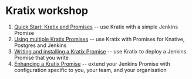 # Kratix workshop

1. [Quick Start: Kratix and Promises](/quick-start/) -- use Kratix with a simple Jenkins Promise
1. [Using multiple Kratix Promises](/using-multiple-promises/) -- use Kratix with Promises for Knative, Postgres and Jenkins
1. [Writing and installing a Kratix Promise](/writing-a-promise/) -- use Kratix to deploy a Jenkins Promise that you write
1. [Enhancing a Kratix Promise](/enhancing-a-promise/) -- extend your Jenkins Promise with configuration specific to you, your team, and your organisation




